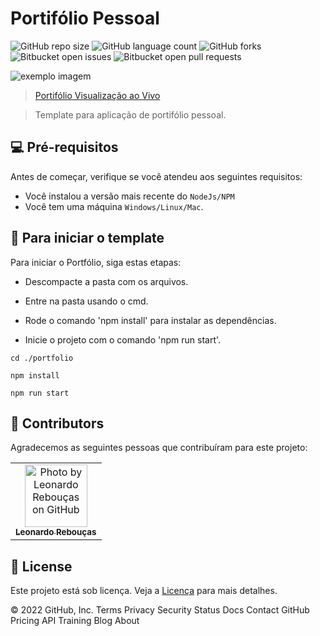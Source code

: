 # Portifólio Pessoal

<!---Esses são exemplos. Veja https://shields.io para outras pessoas ou para personalizar este conjunto de escudos. Você pode querer incluir dependências, status do projeto e informações de licença aqui--->

![GitHub repo size](https://img.shields.io/github/languages/code-size/BAXHEN-CORPORATION/material-ui-v5-react-template?style=for-the-badge)
![GitHub language count](https://img.shields.io/github/languages/count/BAXHEN-CORPORATION/material-ui-v5-react-template?style=for-the-badge)
![GitHub forks](https://img.shields.io/github/forks/BAXHEN-CORPORATION/material-ui-v5-react-template?style=for-the-badge)
![Bitbucket open issues](https://img.shields.io/bitbucket/issues/BAXHEN-CORPORATION/material-ui-v5-react-template?style=for-the-badge)
![Bitbucket open pull requests](https://img.shields.io/bitbucket/pr-raw/BAXHEN-CORPORATION/material-ui-v5-react-template?style=for-the-badge)

<img src="https://camo.githubusercontent.com/306dedb9426f1d93a981d305a0a18164932ece8dca4d5fd820b1d3c36625b218/68747470733a2f2f6d75692e636f6d2f7374617469632f6c6f676f2e737667" alt="exemplo imagem">

> [Portifólio Visualização ao Vivo](https://tiny-macaron-3edcdf.netlify.app)

> Template para aplicação de portifólio pessoal.

## 💻 Pré-requisitos

Antes de começar, verifique se você atendeu aos seguintes requisitos:

- Você instalou a versão mais recente do `NodeJs/NPM`
- Você tem uma máquina `Windows/Linux/Mac`.

## 🚀 Para iniciar o template

Para iniciar o Portfólio, siga estas etapas:

- Descompacte a pasta com os arquivos.

- Entre na pasta usando o cmd.

- Rode o comando 'npm install' para instalar as dependências.

- Inicie o projeto com o comando 'npm run start'.

```
cd ./portfolio

npm install

npm run start
```

## 🤝 Contributors

Agradecemos as seguintes pessoas que contribuíram para este projeto:

<table>
  <tr>
    <td align="center">
      <a href="#">
        <img src="https://avatars.githubusercontent.com/u/41558102?v=4" width="100px;" alt="Photo by Leonardo Rebouças on GitHub"/><br>
        <sub>
          <b>Leonardo Rebouças</b>
        </sub>
      </a>
    </td>
  </tr>
</table>

## 📝 License

Este projeto está sob licença. Veja a [Licença](LICENSE.md) para mais detalhes.

© 2022 GitHub, Inc.
Terms
Privacy
Security
Status
Docs
Contact GitHub
Pricing
API
Training
Blog
About
